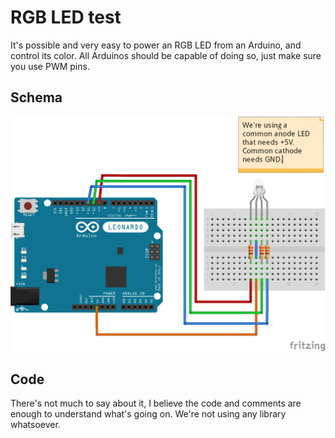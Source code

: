 # RGB LED test

It's possible and very easy to power an RGB LED from an Arduino, and control its color. All Arduinos should be capable of doing so, just make sure you use PWM pins.

## Schema

![Schema](schema.png)

## Code

There's not much to say about it, I believe the code and comments are enough to understand what's going on. We're not using any library whatsoever.
